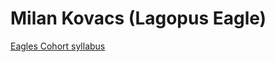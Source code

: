 # Milan Kovacs (Lagopus Eagle)

[Eagles Cohort syllabus](https://github.com/greenfox-academy/eagles-syllabus)
